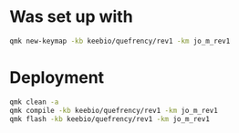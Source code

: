 # Was set up with

```bash
qmk new-keymap -kb keebio/quefrency/rev1 -km jo_m_rev1
```

# Deployment

```bash
qmk clean -a
qmk compile -kb keebio/quefrency/rev1 -km jo_m_rev1
qmk flash -kb keebio/quefrency/rev1 -km jo_m_rev1
```
